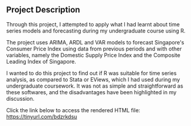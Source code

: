 ## Project Description

Through this project, I attempted to apply what I had learnt about time series models and forecasting 
during my undergraduate course using R.  

The project uses ARIMA, ARDL and VAR models to forecast Singapore's Consumer Price Index using data
from previous periods and with other variables, namely the Domestic Supply Price Index and the Composite Leading 
Index of Singapore.  

I wanted to do this project to find out if R was suitable for time series analysis, as compared to Stata or EViews,
which I had used during my undergraduate coursework. It was not as simple and straightforward as these softwares, and the
disadvantages have been highlighted in my discussion.

Click the link below to access the rendered HTML file:  
https://tinyurl.com/bdzrkdsu
